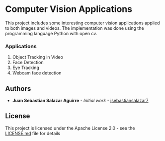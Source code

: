 # Computer Vision Applications

This project includes some interesting computer vision applications applied to both images and videos.  The implementation was done using the programming language Python with open cv.

### Applications

1. Object Tracking in Video
2. Face Detection
3. Eye Tracking
4. Webcam face detection

## Authors

* **Juan Sebastian Salazar Aguirre** - *Initial work* - [jsebastiansalazar7](https://github.com/jsebastiansalazar7)

## License

This project is licensed under the Apache License 2.0 - see the [LICENSE.md](LICENSE.md) file for details
